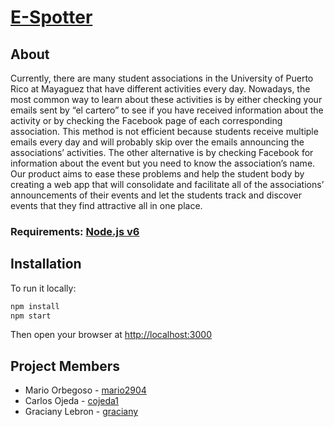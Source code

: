 # [E-Spotter](https://e-spotter.herokuapp.com/)

## About

Currently, there are many student associations in the University of Puerto Rico at Mayaguez that have different activities every day. Nowadays, the most common way to learn about these activities is by either checking your emails sent by “el cartero” to see if you have received information about the activity or by checking the Facebook page of each corresponding association. This method is not efficient because students receive multiple emails every day and will probably skip over the emails announcing the associations’ activities. The other alternative is by checking Facebook for information about the event but you need to know the association’s name. Our product aims to ease these problems and help the student body by creating a web app that will consolidate and facilitate all of the associations’ announcements of their events and let the students track and discover events that they find attractive all in one place.

### Requirements:  [Node.js v6](https://nodejs.org/en/download/current/)

## Installation

To run it locally:
```sh
npm install
npm start
```
Then open your browser at [http://localhost:3000](http://localhost:3000)

## Project Members

* Mario Orbegoso - [mario2904](https://github.com/mario2904)
* Carlos Ojeda - [cojeda1](https://github.com/cojeda1)
* Graciany Lebron - [graciany](https://github.com/graciany)
